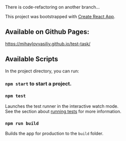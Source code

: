There is code-refactoring on another branch...

This project was bootstrapped with [Create React App](https://github.com/facebook/create-react-app).

## Available on Github Pages:
 
 https://mihaylovvasiliy.github.io/test-task/
 
## Available Scripts

In the project directory, you can run:

### `npm start` to start a project.

### `npm test` 

Launches the test runner in the interactive watch mode.<br />
See the section about [running tests](https://facebook.github.io/create-react-app/docs/running-tests) for more information.

### `npm run build`

Builds the app for production to the `build` folder.<br />
